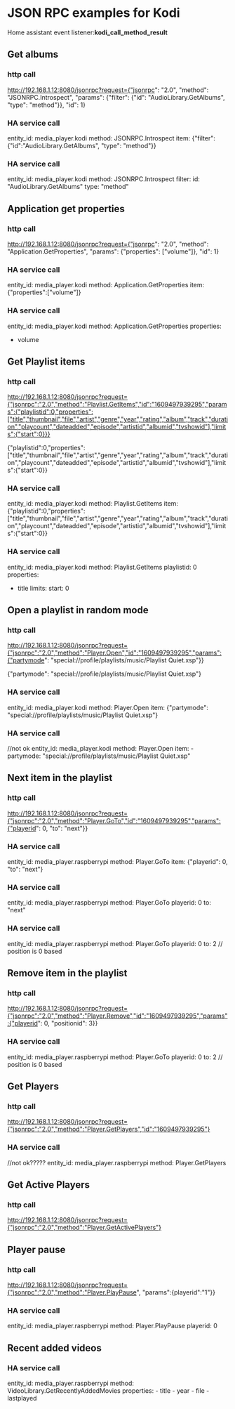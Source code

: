# JSON RPC examples for Kodi

Home assistant event listener:**kodi_call_method_result**


## Get albums
### http call
http://192.168.1.12:8080/jsonrpc?request={"jsonrpc": "2.0", "method": "JSONRPC.Introspect", "params": {"filter": {"id": "AudioLibrary.GetAlbums", "type": "method"}}, "id": 1}

### HA service call
entity_id: media_player.kodi
method: JSONRPC.Introspect
item: {"filter":{"id":"AudioLibrary.GetAlbums", "type": "method"}}

### HA service call
entity_id: media_player.kodi
method: JSONRPC.Introspect
filter:
  id: "AudioLibrary.GetAlbums"
  type: "method"


## Application get properties
### http call
http://192.168.1.12:8080/jsonrpc?request={"jsonrpc": "2.0", "method": "Application.GetProperties", "params": {"properties": ["volume"]}, "id": 1}

### HA service call
entity_id: media_player.kodi
method: Application.GetProperties
item: {"properties":["volume"]}

### HA service call
entity_id: media_player.kodi
method: Application.GetProperties
properties:
  - volume


## Get Playlist items
### http call
http://192.168.1.12:8080/jsonrpc?request={"jsonrpc":"2.0","method":"Playlist.GetItems","id":"1609497939295","params":{"playlistid":0,"properties":["title","thumbnail","file","artist","genre","year","rating","album","track","duration","playcount","dateadded","episode","artistid","albumid","tvshowid"],"limits":{"start":0}}}

{"playlistid":0,"properties":["title","thumbnail","file","artist","genre","year","rating","album","track","duration","playcount","dateadded","episode","artistid","albumid","tvshowid"],"limits":{"start":0}}

### HA service call
entity_id: media_player.kodi
method: Playlist.GetItems
item: {"playlistid":0,"properties":["title","thumbnail","file","artist","genre","year","rating","album","track","duration","playcount","dateadded","episode","artistid","albumid","tvshowid"],"limits":{"start":0}}

### HA service call
entity_id: media_player.kodi
method: Playlist.GetItems
playlistid: 0
properties:
  - title
limits:
  start: 0


## Open a playlist in random mode
### http call
http://192.168.1.12:8080/jsonrpc?request={"jsonrpc":"2.0","method":"Player.Open","id":"1609497939295","params":{"partymode": "special://profile/playlists/music/Playlist Quiet.xsp"}}

{"partymode": "special://profile/playlists/music/Playlist Quiet.xsp"}

### HA service call
entity_id: media_player.kodi
method: Player.Open
item: {"partymode": "special://profile/playlists/music/Playlist Quiet.xsp"}

### HA service call
//not ok
entity_id: media_player.kodi
method: Player.Open
item:
	- partymode: "special://profile/playlists/music/Playlist Quiet.xsp"


## Next item in the playlist
### http call
http://192.168.1.12:8080/jsonrpc?request={"jsonrpc":"2.0","method":"Player.GoTo","id":"1609497939295","params":{"playerid": 0, "to": "next"}}

### HA service call
entity_id: media_player.raspberrypi
method: Player.GoTo
item: {"playerid": 0, "to": "next"}

### HA service call
entity_id: media_player.raspberrypi
method: Player.GoTo
playerid: 0
to: "next"

### HA service call
entity_id: media_player.raspberrypi
method: Player.GoTo
playerid: 0
to: 2 // position is 0 based


## Remove item in the playlist
### http call
http://192.168.1.12:8080/jsonrpc?request={"jsonrpc":"2.0","method":"Player.Remove","id":"1609497939295","params":{"playerid": 0, "positionid": 3}}

### HA service call
entity_id: media_player.raspberrypi
method: Player.GoTo
playerid: 0
to: 2 // position is 0 based


## Get Players
### http call
http://192.168.1.12:8080/jsonrpc?request={"jsonrpc":"2.0","method":"Player.GetPlayers","id":"1609497939295"} 

### HA service call
//not ok?????
entity_id: media_player.raspberrypi
method: Player.GetPlayers


## Get Active Players
### http call
http://192.168.1.12:8080/jsonrpc?request={"jsonrpc":"2.0","method":"Player.GetActivePlayers"} 

## Player pause
### http call
http://192.168.1.12:8080/jsonrpc?request={"jsonrpc":"2.0","method":"Player.PlayPause", "params":{playerid":"1"}} 

### HA service call
entity_id: media_player.raspberrypi
method: Player.PlayPause
playerid: 0


## Recent added videos
### HA service call
entity_id: media_player.raspberrypi
method: VideoLibrary.GetRecentlyAddedMovies
properties: 
	- title
	- year
	- file
	- lastplayed
